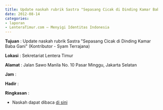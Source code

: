 ```yaml
---
title: Update naskah rubrik Sastra "Sepasang Cicak di Dinding Kamar Baba Gani" (Kontributor - Syam Terrajana)
date: 2012-08-14
categories:
- laporan
- LenteraTimur.com – Menyigi Identitas Indonesia
---
```


**Tujuan** : Update naskah rubrik Sastra "Sepasang Cicak di Dinding Kamar Baba Gani" (Kontributor - Syam Terrajana)

**Lokasi** : Sekretariat Lentera Timur 

**Alamat** : Jalan Sawo Manila No. 10 Pasar Minggu, Jakarta Selatan

**Jam** : 

**Hadir** :  


**Ringkasan** : 
* Naskah dapat dibaca [di sini](http://www.lenteratimur.com/2012/08/sepasang-cicak-di-dinding-kamar-baba-gani/)
